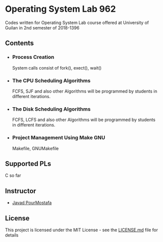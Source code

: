 # Operating System Lab 962 
Codes written for Operating System Lab course offered at University of Guilan in 2nd semester of 2018-1396

## Contents

* ### Process Creation
  System calls consist of fork(), exect(), wait()

* ### The CPU Scheduling Algorithms
  FCFS, SJF and also other Algorithms will be programmed by students in different iterations.
  
* ### The Disk Scheduling Algorithms
  FCFS, LCFS and also other Algorithms will be programmed by students in different iterations.
  
* ### Project Management Using Make GNU
  Makefile, GNUMakefile

## Supported PLs
C so far

## Instructor
* [Javad PourMostafa](http://github.com/joyebright)

## License

This project is licensed under the MIT License - see the [LICENSE.md](LICENSE.md) file for details

